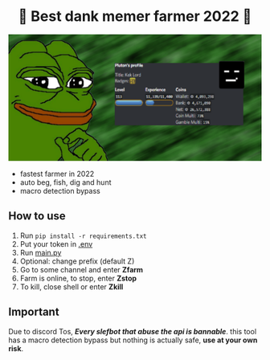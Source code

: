 # <center> 🐸 Best dank memer farmer 2022 🐸 </center>
![Poster](poster.png)
* fastest farmer in 2022
* auto beg, fish, dig and hunt
* macro detection bypass

## How to use
1. Run `pip install -r requirements.txt`
2. Put your token in [.env](.env)
3. Run [main.py](main.py)
4. Optional: change prefix (default Z)
5. Go to some channel and enter **Zfarm**
6. Farm is online, to stop, enter **Zstop**
7. To kill, close shell or enter **Zkill**

## Important
Due to discord Tos, ***Every slefbot that abuse the api is bannable***. this tool has a macro detection bypass but nothing is actually safe, __use at your own risk__.